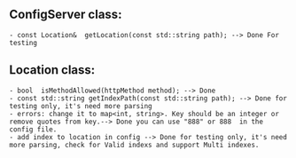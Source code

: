 ## ConfigServer class:
	- const Location&  getLocation(const std::string path); --> Done For testing

## Location class:
	- bool  isMethodAllowed(httpMethod method); --> Done 
	- const std::string	getIndexPath(const std::string path); --> Done for testing only, it's need more parsing
	- errors: change it to map<int, string>. Key should be an integer or remove quotes from key.--> Done you can use "888" or 888  in the config file.
	- add index to location in config --> Done for testing only, it's need more parsing, check for Valid indexs and support Multi indexes.
